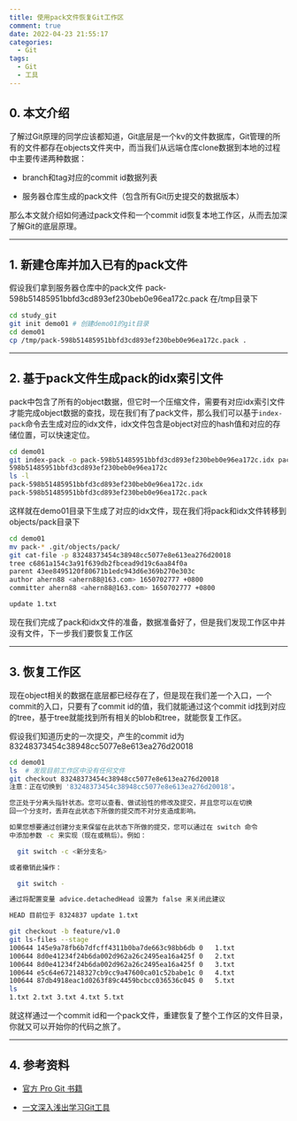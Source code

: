 ```yaml
---
title: 使用pack文件恢复Git工作区
comment: true
date: 2022-04-23 21:55:17
categories:
  - Git
tags:
  - Git
  - 工具
---
```


## 0. 本文介绍

了解过Git原理的同学应该都知道，Git底层是一个kv的文件数据库，Git管理的所有的文件都存在objects文件夹中，而当我们从远端仓库clone数据到本地的过程中主要传递两种数据：

- branch和tag对应的commit id数据列表

- 服务器仓库生成的pack文件（包含所有Git历史提交的数据版本）

那么本文就介绍如何通过pack文件和一个commit id恢复本地工作区，从而去加深了解Git的底层原理。

------

## 1. 新建仓库并加入已有的pack文件

假设我们拿到服务器仓库中的pack文件 pack-598b51485951bbfd3cd893ef230beb0e96ea172c.pack 在/tmp目录下

```bash
cd study_git
git init demo01 # 创建demo01的git目录
cd demo01
cp /tmp/pack-598b51485951bbfd3cd893ef230beb0e96ea172c.pack .

```

------

## 2. 基于pack文件生成pack的idx索引文件

pack中包含了所有的object数据，但它时一个压缩文件，需要有对应idx索引文件才能完成object数据的查找，现在我们有了pack文件，那么我们可以基于```index-pack```命令去生成对应的idx文件，idx文件包含是object对应的hash值和对应的存储位置，可以快速定位。

```bash
cd demo01
git index-pack -o pack-598b51485951bbfd3cd893ef230beb0e96ea172c.idx pack-598b51485951bbfd3cd893ef230beb0e96ea172c.pack
598b51485951bbfd3cd893ef230beb0e96ea172c
ls -l
pack-598b51485951bbfd3cd893ef230beb0e96ea172c.idx
pack-598b51485951bbfd3cd893ef230beb0e96ea172c.pack
```

<!--more-->

这样就在demo01目录下生成了对应的idx文件，现在我们将pack和idx文件转移到objects/pack目录下

```bash
cd demo01
mv pack-* .git/objects/pack/
git cat-file -p 83248373454c38948cc5077e8e613ea276d20018
tree c6861a154c3a91f639db2fbcead9d19c6aa84f0a
parent 43ee8495120f80671b1edc943d6e369b270e303c
author ahern88 <ahern88@163.com> 1650702777 +0800
committer ahern88 <ahern88@163.com> 1650702777 +0800

update 1.txt
```

现在我们完成了pack和idx文件的准备，数据准备好了，但是我们发现工作区中并没有文件，下一步我们要恢复工作区

------

## 3. 恢复工作区

现在object相关的数据在底层都已经存在了，但是现在我们差一个入口，一个commit的入口，只要有了commit id的值，我们就能通过这个commit id找到对应的tree，基于tree就能找到所有相关的blob和tree，就能恢复工作区。

假设我们知道历史的一次提交，产生的commit id为 83248373454c38948cc5077e8e613ea276d20018

```bash
cd demo01
ls  # 发现目前工作区中没有任何文件
git checkout 83248373454c38948cc5077e8e613ea276d20018
注意：正在切换到 '83248373454c38948cc5077e8e613ea276d20018'。

您正处于分离头指针状态。您可以查看、做试验性的修改及提交，并且您可以在切换
回一个分支时，丢弃在此状态下所做的提交而不对分支造成影响。

如果您想要通过创建分支来保留在此状态下所做的提交，您可以通过在 switch 命令
中添加参数 -c 来实现（现在或稍后）。例如：

  git switch -c <新分支名>

或者撤销此操作：

  git switch -

通过将配置变量 advice.detachedHead 设置为 false 来关闭此建议

HEAD 目前位于 8324837 update 1.txt

git checkout -b feature/v1.0
git ls-files --stage
100644 145e9a78fb6b7dfcff4311b0ba7de663c98bb6db 0	1.txt
100644 8d0e41234f24b6da002d962a26c2495ea16a425f 0	2.txt
100644 8d0e41234f24b6da002d962a26c2495ea16a425f 0	3.txt
100644 e5c64e672148327cb9cc9a47600ca01c52babe1c 0	4.txt
100644 87db4918eac1d0263f89c4459bcbcc036536c045 0	5.txt
ls
1.txt 2.txt 3.txt 4.txt 5.txt
```

就这样通过一个commit id和一个pack文件，重建恢复了整个工作区的文件目录，你就又可以开始你的代码之旅了。

------

## 4. 参考资料

- [官方 Pro Git 书籍](https://git-scm.com/book/zh/v2)

- [一文深入浅出学习Git工具](https://ahern88.github.io/2022/04/05/git-in-depth-study/)

